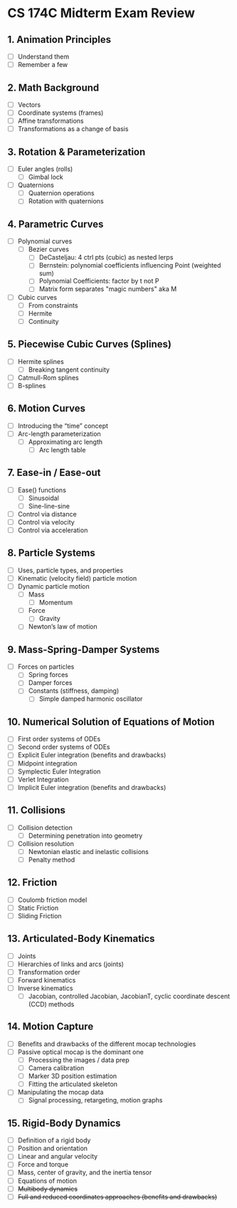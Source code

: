 # CS 174C Midterm Exam Review  

## 1. Animation Principles  
- [ ] Understand them  
- [ ] Remember a few  

## 2. Math Background  
- [ ] Vectors  
- [ ] Coordinate systems (frames)  
- [ ] Affine transformations  
- [ ] Transformations as a change of basis  

## 3. Rotation & Parameterization  
- [ ] Euler angles (rolls)  
	- [ ] Gimbal lock  
- [ ] Quaternions  
	- [ ] Quaternion operations  
	- [ ] Rotation with quaternions  

## 4. Parametric Curves  
- [ ] Polynomial curves  
	- [ ] Bezier curves  
		- [ ] DeCasteljau: 4 ctrl pts (cubic) as nested lerps  
		- [ ] Bernstein: polynomial coefficients influencing Point (weighted sum)  
		- [ ] Polynomial Coefficients: factor by t not P  
		- [ ] Matrix form separates "magic numbers" aka M  
- [ ] Cubic curves  
	- [ ] From constraints  
	- [ ] Hermite  
	- [ ] Continuity  

## 5. Piecewise Cubic Curves (Splines)  
- [ ] Hermite splines  
	- [ ] Breaking tangent continuity  
- [ ] Catmull-Rom splines  
- [ ] B-splines  

## 6. Motion Curves  
- [ ] Introducing the “time” concept  
- [ ] Arc-length parameterization  
	- [ ] Approximating arc length  
		- [ ] Arc length table  

## 7. Ease-in / Ease-out  
- [ ] Ease() functions  
	- [ ] Sinusoidal  
	- [ ] Sine-line-sine  
- [ ] Control via distance  
- [ ] Control via velocity  
- [ ] Control via acceleration  

## 8. Particle Systems  
- [ ] Uses, particle types, and properties  
- [ ] Kinematic (velocity field) particle motion  
- [ ] Dynamic particle motion  
	- [ ] Mass  
		- [ ] Momentum  
	- [ ] Force  
		- [ ] Gravity  
	- [ ] Newton’s law of motion  

## 9. Mass-Spring-Damper Systems  
- [ ] Forces on particles  
	- [ ] Spring forces  
	- [ ] Damper forces  
	- [ ] Constants (stiffness, damping)  
		- [ ] Simple damped harmonic oscillator  

## 10. Numerical Solution of Equations of Motion  
- [ ] First order systems of ODEs  
- [ ] Second order systems of ODEs  
- [ ] Explicit Euler integration (benefits and drawbacks)  
- [ ] Midpoint integration  
- [ ] Symplectic Euler Integration  
- [ ] Verlet Integration  
- [ ] Implicit Euler integration (benefits and drawbacks)  

## 11. Collisions  
- [ ] Collision detection  
	- [ ] Determining penetration into geometry  
- [ ] Collision resolution  
	- [ ] Newtonian elastic and inelastic collisions  
	- [ ] Penalty method  

## 12. Friction  
- [ ] Coulomb friction model  
- [ ] Static Friction  
- [ ] Sliding Friction  

## 13. Articulated-Body Kinematics  
- [ ] Joints  
- [ ] Hierarchies of links and arcs (joints)  
- [ ] Transformation order  
- [ ] Forward kinematics  
- [ ] Inverse kinematics  
	- [ ] Jacobian, controlled Jacobian, JacobianT, cyclic coordinate descent (CCD) methods  

## 14. Motion Capture  
- [ ] Benefits and drawbacks of the different mocap technologies  
- [ ] Passive optical mocap is the dominant one  
	- [ ] Processing the images / data prep  
	- [ ] Camera calibration  
	- [ ] Marker 3D position estimation  
	- [ ] Fitting the articulated skeleton  
- [ ] Manipulating the mocap data  
	- [ ] Signal processing, retargeting, motion graphs  

## 15. Rigid-Body Dynamics  
- [ ] Definition of a rigid body  
- [ ] Position and orientation  
- [ ] Linear and angular velocity  
- [ ] Force and torque  
- [ ] Mass, center of gravity, and the inertia tensor  
- [ ] Equations of motion  
- [ ] ~~Multibody dynamics~~  
- [ ] ~~Full and reduced coordinates approaches (benefits and drawbacks)~~  
